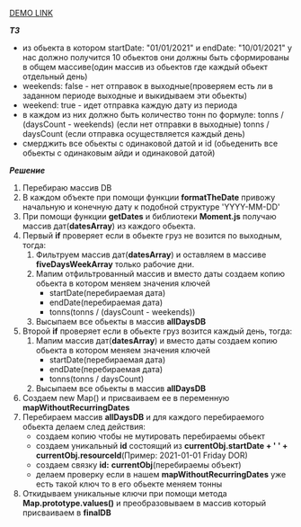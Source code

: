[DEMO LINK](https://KirillLutsenko.github.io/demo-gohard/)

***ТЗ***

- из обьекта в котором startDate: "01/01/2021" и endDate: "10/01/2021" у нас должно получится 10 обьектов
  они должны быть сформированы в общем массиве(один массив из обьектов где каждый обьект отдельный день)
- weekends: false - нет отправок в выходные(проверяем есть ли в заданном периоде выходные и выкидываем эти обьекты)
- weekend: true - идет отправка каждую дату из периода
- в каждом из них должно быть количество тонн по формуле:
 tonns / (daysCount - weekends) (если нет отправки в выходные)
 tonns / daysCount (если отправка осуществляется каждый день)
- смерджить все обьекты с одинаковой датой и id (обьеденить все обьекты с одинаковым айди и одинаковой датой)

***Решение***

1. Перебираю массив DB
2. В каждом объекте при помощи функции **formatTheDate** привожу начальную и конечную дату к 
   подобной структуре 'YYYY-MM-DD'
3. При помощи функции **getDates** и библиотеки **Moment.js** получаю массив дат(**datesArray**) из каждого обьекта.
4. Первый **if** проверяет если в обьекте груз не возится по выходным, тогда:
   1. Фильтруем массив дат(**datesArray**) и оставляем в массиве **fiveDaysWeekArray** только рабочие дни.
   2. Мапим отфильтрованный массив и вместо даты создаем копию обьекта в котором меняем значения ключей 
      - startDate(перебираемая дата)
      - endDate(перебираемая дата)
      - tonns(tonns / (daysCount - weekends))
   3. Высыпаем все обьекты в массив **allDaysDB**
5. Второй **if** проверяет если в обьекте груз возится каждый день, тогда:
   1. Мапим массив дат(**datesArray**) и вместо даты создаем копию обьекта в котором меняем значения ключей 
      - startDate(перебираемая дата)
      - endDate(перебираемая дата)
      - tonns(tonns / daysCount)
   2. Высыпаем все обьекты в массив **allDaysDB**
6. Создаем new Map() и присваиваем ее в переменную **mapWithoutRecurringDates**
7. Перебираем массив **allDaysDB** и для каждого перебираемого обьекта делаем след действия:
   - создаем копию чтобы не мутировать перебираемы обьект
   - создаем уникальный **id** состоящий из **currentObj.startDate + ' ' + currentObj.resourceId**(Пример: 2021-01-01 Friday DOR)
   - создаем связку **id:** **currentObj**(перебираемы объект)
   - делаем проверку если в нашем **mapWithoutRecurringDates** уже есть такой ключ то в его обьекте меняем тонны
8. Откидываем уникальные ключи при помощи метода **Map.prototype.values()** и преобразовываем в массив который присваиваем в **finalDB**
